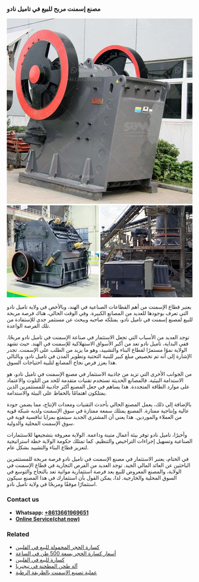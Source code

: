 <h3>مصنع إسمنت مربح للبيع في تاميل نادو</h3><img src='1701853487.jpg' alt=''><p>يعتبر قطاع الإسمنت من أهم القطاعات الصناعية في الهند، وبالأخص في ولاية تاميل نادو التي تعرف بوجودها للعديد من المصانع الكبيرة. وفي الوقت الحالي، هناك فرصة مربحة للبيع لمصنع إسمنت في تاميل نادو، يمتلكه صاحبه ويبحث عن مستثمر جدي للإستفادة من تلك الفرصة الواعدة.</p><p>توجد العديد من الأسباب التي تجعل الاستثمار في صناعة الإسمنت في تاميل نادو مربحًا. ففي البداية، تاميل نادو تعد من أكبر الأسواق الاستهلاكية للإسمنت في الهند. حيث تشهد الولاية نموًا مستمرًا لقطاع البناء والتشييد، وهو ما يزيد من الطلب على الإسمنت. تجدر الإشارة إلى أنه تم تخصيص مبلغ كبير للبنية التحتية وتطوير المدن في تاميل نادو، وبالتالي هذا يعزز فرص نجاح المصانع لتلبية احتياجات السوق.</p><p>من الجوانب الأخرى التي تزيد من جاذبية الاستثمار في مصنع الإسمنت في تاميل نادو، هو الاستدامة البيئية. فالمصانع الحديثة تستخدم تقنيات متقدمة للحد من التلوث والاعتماد على موارد الطاقة المتجددة. هذا يساهم في جعل المصنع أكثر جاذبية للمستثمرين الذين يمتلكون اهتمامًا بالحفاظ على البيئة والاستدامة.</p><p>بالإضافة إلى ذلك، يعمل المصنع الحالي بأحدث التقنيات ومعدات الإنتاج، مما يضمن جودة عالية وإنتاجية ممتازة. المصنع يمتلك سمعة ممتازة في سوق الإسمنت ولديه شبكة قوية من العملاء والموردين. هذا يعني أن المشتري الجديد سيتمتع بمزايا تنافسية قوية في سوق الإسمنت المحلية والدولية.</p><p>وأخيرًا، تاميل نادو توفر بيئة أعمال متينة وداعمة. الولاية معروفة بتشجيعها للاستثمارات الصناعية وتسهيل إجراءات التراخيص والتنظيم. كما تمتلك حكومة الولاية خطة استراتيجية لتعزيز قطاع البناء والتشييد بشكل عام.</p><p>في الختام، يعتبر الاستثمار في مصنع الإسمنت في تاميل نادو فرصة مربحة للمستثمرين الباحثين عن العائد المالي الجيد. توجد العديد من الفرص التجارية في قطاع الإسمنت في الولاية، والمصنع المعروض للبيع يعد فرصة استثمارية مواتية تعد بالنجاح والتوسع في السوق المحلية والخارجية. لذا، يمكن القول بأن استثمارك في هذا المصنع سيكون استثمارًا موفقًا ومربحًا في ولاية تاميل نادو.</p><h3>Contact us</h3><ul><li><strong>Whatsapp:&nbsp;<a href="https://wa.me/8613661969651">+8613661969651</a></strong></li><li><a href="https://swt.shibang-china.com/?git&amp;zhl&amp;مصنع إسمنت مربح للبيع في تاميل نادو"><strong>Online Service(chat now)</strong></a></li></ul><h3>Related</h3><ul><li><a href='كسارة الحجر المحمولة للبيع في الفلبين.md'>كسارة الحجر المحمولة للبيع في الفلبين</a></li><li><a href='أسعار كسارة الحجر بسعة 500 طن في الساعة.md'>أسعار كسارة الحجر بسعة 500 طن في الساعة</a></li><li><a href='كسارة للبيع في الفلبين.md'>كسارة للبيع في الفلبين</a></li><li><a href='آلة طحن المطحنة في نيجيريا.md'>آلة طحن المطحنة في نيجيريا</a></li><li><a href='عملية تصنيع الإسمنت بالطريقة الرطبة.md'>عملية تصنيع الإسمنت بالطريقة الرطبة</a></li></ul>